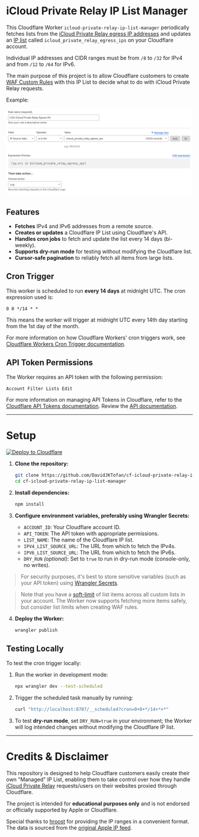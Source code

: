 # iCloud Private Relay IP List Manager

This Cloudflare Worker `icloud-private-relay-ip-list-manager` periodically fetches lists from the [iCloud Private Relay egress IP addresses](https://github.com/hroost/icloud-private-relay-iplist) and updates an [IP list](https://developers.cloudflare.com/waf/tools/lists/custom-lists/#ip-lists) called `icloud_private_relay_egress_ips` on your Cloudflare account.

Individual IP addresses and CIDR ranges must be from `/8` to `/32` for IPv4 and from `/12` to `/64` for IPv6.

The main purpose of this project is to allow Cloudflare customers to create [WAF Custom Rules](https://developers.cloudflare.com/waf/custom-rules/) with this IP List to decide what to do with iCloud Private Relay requests.

Example:

![log-icloud-private-relay-egress-ips](log-icloud-private-relay-egress-ips.png)

## Features

- **Fetches** IPv4 and IPv6 addresses from a remote source.
- **Creates or updates** a Cloudflare IP List using Cloudflare's API.
- **Handles cron jobs** to fetch and update the list every 14 days (bi-weekly).
- **Supports dry-run mode** for testing without modifying the Cloudflare list.
- **Cursor-safe pagination** to reliably fetch all items from large lists.

## Cron Trigger

This worker is scheduled to run **every 14 days** at midnight UTC. The cron expression used is:

```plaintext
0 0 */14 * *
```

This means the worker will trigger at midnight UTC every 14th day starting from the 1st day of the month.

For more information on how Cloudflare Workers' cron triggers work, see [Cloudflare Workers Cron Trigger documentation](https://developers.cloudflare.com/workers/configuration/cron-triggers/).

## API Token Permissions

The Worker requires an API token with the following permission:

```plaintext
Account Filter Lists Edit
```

For more information on managing API Tokens in Cloudflare, refer to the [Cloudflare API Tokens documentation](https://developers.cloudflare.com/fundamentals/api/reference/permissions/#account-permissions). Review the [API documentation](https://developers.cloudflare.com/api/resources/rules/subresources/lists/subresources/items/methods/create/).

---

# Setup

[![Deploy to Cloudflare](https://deploy.workers.cloudflare.com/button)](https://deploy.workers.cloudflare.com/?url=https://github.com/DavidJKTofan/cf-icloud-private-relay-ip-list-manager)

1. **Clone the repository:**

   ```bash
   git clone https://github.com/DavidJKTofan/cf-icloud-private-relay-ip-list-manager.git
   cd cf-icloud-private-relay-ip-list-manager
   ```

2. **Install dependencies:**

   ```bash
   npm install
   ```

3. **Configure environment variables, preferably using Wrangler Secrets:**

   - `ACCOUNT_ID`: Your Cloudflare account ID.
   - `API_TOKEN`: The API token with appropriate permissions.
   - `LIST_NAME`: The name of the Cloudflare IP list.
   - `IPV4_LIST_SOURCE_URL`: The URL from which to fetch the IPv4s.
   - `IPV6_LIST_SOURCE_URL`: The URL from which to fetch the IPv6s.
   - `DRY_RUN` _(optional)_: Set to `true` to run in dry-run mode (console-only, no writes).

> For security purposes, it's best to store sensitive variables (such as your API token) using [Wrangler Secrets](https://developers.cloudflare.com/workers/configuration/secrets/).

> Note that you have a [soft-limit](https://developers.cloudflare.com/waf/tools/lists/#availability) of list items across all custom lists in your account. The Worker now supports fetching more items safely, but consider list limits when creating WAF rules.

4. **Deploy the Worker:**
   ```bash
   wrangler publish
   ```

## Testing Locally

To test the cron trigger locally:

1. Run the worker in development mode:

   ```bash
   npx wrangler dev --test-scheduled
   ```

2. Trigger the scheduled task manually by running:

   ```bash
   curl "http://localhost:8787/__scheduled?cron=0+0+*/14+*+*"
   ```

3. To test **dry-run mode**, set `DRY_RUN=true` in your environment; the Worker will log intended changes without modifying the Cloudflare IP list.

---

# Credits & Disclaimer

This repository is designed to help Cloudflare customers easily create their own "Managed" IP List, enabling them to take control over how they handle [iCloud Private Relay](https://support.apple.com/en-us/102602) requests/users on their websites proxied through Cloudflare.

The project is intended for **educational purposes only** and is not endorsed or officially supported by Apple or Cloudflare.

Special thanks to [hroost](https://github.com/hroost/icloud-private-relay-iplist) for providing the IP ranges in a convenient format. The data is sourced from the [original Apple IP feed](https://mask-api.icloud.com/egress-ip-ranges.csv).
